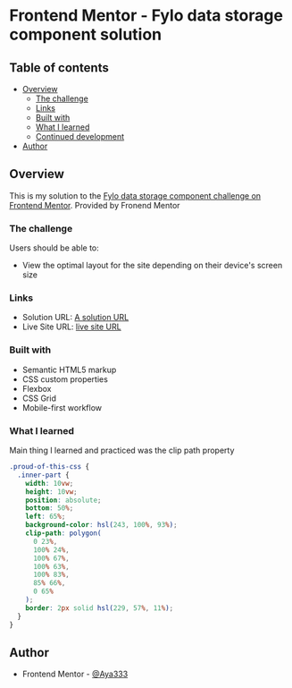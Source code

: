 # Frontend Mentor - Fylo data storage component solution

## Table of contents

- [Overview](#overview)
  - [The challenge](#the-challenge)
  - [Links](#links)
  - [Built with](#built-with)
  - [What I learned](#what-i-learned)
  - [Continued development](#continued-development)
- [Author](#author)

## Overview

This is my solution to the [Fylo data storage component challenge on Frontend Mentor](https://www.frontendmentor.io/challenges/fylo-data-storage-component-1dZPRbV5n).
Provided by Fronend Mentor

### The challenge

Users should be able to:

- View the optimal layout for the site depending on their device's screen size

### Links

- Solution URL: [A solution URL](https://github.com/Aya333/Fylo-data-storage)
- Live Site URL: [live site URL](https://aya333.github.io/Fylo-data-storage/)

### Built with

- Semantic HTML5 markup
- CSS custom properties
- Flexbox
- CSS Grid
- Mobile-first workflow

### What I learned

Main thing I learned and practiced was the clip path property

```css
.proud-of-this-css {
  .inner-part {
    width: 10vw;
    height: 10vw;
    position: absolute;
    bottom: 50%;
    left: 65%;
    background-color: hsl(243, 100%, 93%);
    clip-path: polygon(
      0 23%,
      100% 24%,
      100% 67%,
      100% 63%,
      100% 83%,
      85% 66%,
      0 65%
    );
    border: 2px solid hsl(229, 57%, 11%);
  }
}
```

## Author

- Frontend Mentor - [@Aya333](https://www.frontendmentor.io/profile/Aya333)

